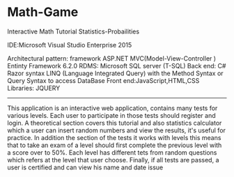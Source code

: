 # Math-Game
Interactive Math Tutorial Statistics-Probailities

IDE:Microsoft Visual Studio Enterprise 2015

Architectural pattern: framework ASP.NET MVC(Model-View-Controller ) 
Entinty Framework 6.2.0
RDMS: Microsoft SQL server (T-SQL)
Back end: C#
Razor syntax
LINQ (Language Integrated Query) with the Method Syntax or Query Syntax to access DataBase
Front end:JavaScript,HTML,CSS
Libraries: JQUERY




---------------------------------------------------
This application is an interactive web application, contains many tests for various levels.
Each user to participate in those tests should register and login. A theoretical section covers
this tutorial and also statistics calculator which a user can insert random numbers and view the 
results, it's useful for practice. In addition the section of the tests it works with levels this
means that to take an exam of a level should first complete the previous level with a score over to
50%. Each level has different tets from random questions which refers at the level that user choose. 
Finally, if all tests are passed, a user is certified and can view his name and date issue
